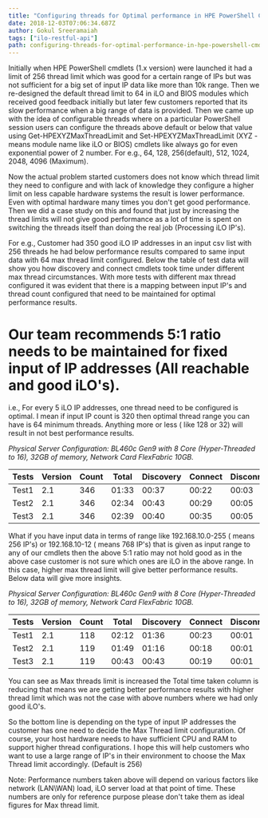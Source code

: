 ```yaml
---
title: "Configuring threads for Optimal performance in HPE PowerShell Cmdlets"
date: 2018-12-03T07:06:34.687Z
author: Gokul Sreeramaiah 
tags: ["ilo-restful-api"]
path: configuring-threads-for-optimal-performance-in-hpe-powershell-cmdlets
---
```

Initially when HPE PowerShell cmdlets (1.x version) were launched it had a limit of 256 thread limit which was good for a certain range of IPs but was not sufficient for a big set of input IP data like more than 10k range. Then we re-designed the default thread limit to 64 in iLO and BIOS modules which received good feedback initially but later few customers reported that its slow performance when a big range of data is provided. Then we came up with the idea of configurable threads where on a particular PowerShell session users can configure the threads above default or below that value using Get-HPEXYZMaxThreadLimit and Set-HPEXYZMaxThreadLimit (XYZ - means module name like iLO or BIOS) cmdlets like always go for even exponential power of 2 number. For e.g., 64, 128, 256(default), 512, 1024, 2048, 4096 (Maximum).

Now the actual problem started customers does not know which thread limit they need to configure and with lack of knowledge they configure a higher limit on less capable hardware systems the result is lower performance. Even with optimal hardware many times you don't get good performance. Then we did a case study on this and found that just by increasing the thread limits will not give good performance as a lot of time is spent on switching the threads itself than doing the real job (Processing iLO IP's).

For e.g., Customer had 350 good iLO IP addresses in an input csv list with 256 threads he had below performance results compared to same input data with 64 max thread limit configured. Below the table of test data will show you how discovery and connect cmdlets took time under different max thread circumstances.  With more tests with different max thread configured it was evident that there is a mapping between input IP's and thread count configured that need to be maintained for optimal performance results. 

# Our team recommends 5:1 ratio needs to be maintained for fixed input of IP addresses (All reachable and good iLO's). 
i.e., For every 5 iLO IP addresses, one thread need to be configured is optimal. I mean if input IP count is 320 then optimal thread range you can have is 64 minimum threads. Anything more or less ( like 128 or 32) will result in not best performance results.

*Physical Server Configuration: BL460c Gen9 with 8 Core (Hyper-Threaded to 16), 32GB of memory, Network Card FlexFabric 10GB.*

| Tests | Version | Count | Total | Discovery | Connect | Disconnect | Server | MaxThread |
|-------|---------|-------|-------|-----------|---------|------------|--------|-----------|
| Test1 | 2.1     | 346   | 01:33   | 00:37  | 00:22   | 00:03  | 00:29  | 64     |
| Test2 | 2.1     | 346   | 02:34   | 00:43  | 00:29   | 00:05  | 01:15  | 256   |
| Test3 | 2.1     | 346   | 02:39   | 00:40  | 00:35   | 00:05  | 01:18  | 512   |

What if you have input data in terms of range like 192.168.10.0-255 ( means 256 IP's) or 192.168.10-12 ( means 768 IP's) that is given as input range to any of our cmdlets then the above 5:1 ratio may not hold good as in the above case customer is not sure which ones are iLO in the above range. In this case, higher max thread limit will give better performance results. Below data will give more insights. 

*Physical Server Configuration: BL460c Gen9 with 8 Core (Hyper-Threaded to 16), 32GB of memory, Network Card FlexFabric 10GB.*

| Tests | Version | Count | Total | Discovery | Connect | Disconnect | Server | MaxThread |
|-------|---------|-------|-------|-----------|---------|------------|--------|-----------|
| Test1 | 2.1     | 118   | 02:12   | 01:36  | 00:23   | 00:01  | 00:11  | 64     |
| Test2 | 2.1     | 119   | 01:49   | 01:16  | 00:18   | 00:01  | 00:12  | 256   |
| Test3 | 2.1     | 119   | 00:43   | 00:43  | 00:19   | 00:01  | 00:12  | 512   |

You can see as Max threads limit is increased the Total time taken column is reducing that means we are getting better performance results with higher thread limit which was not the case with above numbers where we had only good iLO's. 

So the bottom line is depending on the type of input IP addresses the customer has one need to decide the Max Thread limit configuration. Of course, your host hardware needs to have sufficient CPU and RAM to support higher thread configurations. I hope this will help customers who want to use a large range of IP's in their environment to choose the Max Thread limit accordingly. (Default is 256)

Note: Performance numbers taken above will depend on various factors like network (LAN\WAN) load, iLO server load at that point of time. These numbers are only for reference purpose please don't take them as ideal figures for Max thread limit.
